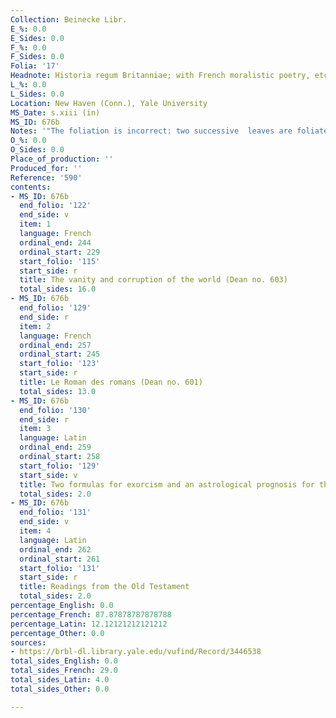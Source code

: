 ```yaml
---
Collection: Beinecke Libr.
E_%: 0.0
E_Sides: 0.0
F_%: 0.0
F_Sides: 0.0
Folia: '17'
Headnote: Historia regum Britanniae; with French moralistic poetry, etc.
L_%: 0.0
L_Sides: 0.0
Location: New Haven (Conn.), Yale University
MS_Date: s.xiii (in)
MS_ID: 676b
Notes: '"The foliation is incorrect: two successive  leaves are foliated 81."'
O_%: 0.0
O_Sides: 0.0
Place_of_production: ''
Produced_for: ''
Reference: '590'
contents:
- MS_ID: 676b
  end_folio: '122'
  end_side: v
  item: 1
  language: French
  ordinal_end: 244
  ordinal_start: 229
  start_folio: '115'
  start_side: r
  title: The vanity and corruption of the world (Dean no. 603)
  total_sides: 16.0
- MS_ID: 676b
  end_folio: '129'
  end_side: r
  item: 2
  language: French
  ordinal_end: 257
  ordinal_start: 245
  start_folio: '123'
  start_side: r
  title: Le Roman des romans (Dean no. 601)
  total_sides: 13.0
- MS_ID: 676b
  end_folio: '130'
  end_side: r
  item: 3
  language: Latin
  ordinal_end: 259
  ordinal_start: 258
  start_folio: '129'
  start_side: v
  title: Two formulas for exorcism and an astrological prognosis for the year 1186
  total_sides: 2.0
- MS_ID: 676b
  end_folio: '131'
  end_side: v
  item: 4
  language: Latin
  ordinal_end: 262
  ordinal_start: 261
  start_folio: '131'
  start_side: r
  title: Readings from the Old Testament
  total_sides: 2.0
percentage_English: 0.0
percentage_French: 87.87878787878788
percentage_Latin: 12.12121212121212
percentage_Other: 0.0
sources:
- https://brbl-dl.library.yale.edu/vufind/Record/3446538
total_sides_English: 0.0
total_sides_French: 29.0
total_sides_Latin: 4.0
total_sides_Other: 0.0

---
```

